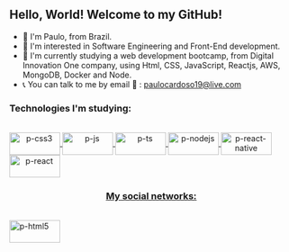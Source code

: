 ## Hello, World! Welcome to my GitHub!

 - 👋 I'm Paulo, from Brazil.
 - 👀 I'm interested in Software Engineering and Front-End development.
 - 🌱 I'm currently studying a web development bootcamp, from Digital Innovation One company, using Html, CSS, JavaScript, Reactjs, AWS, MongoDB, Docker and Node.
 - 📞 You can talk to me by email 📧 : paulocardoso19@live.com

### Technologies I'm studying:
<div style="display: inline_block"><br>
<a href="https://developer.mozilla.org/pt-BR/docs/Web/HTML" img align="center" alt="p-html5" height="40" width="90" src="https://img.shields.io/badge/HTML5-E34F26?style=for-the-badge&logo=html5&logoColor=white">

<img align="center" alt="p-css3" height="40" width="90" src="https://img.shields.io/badge/CSS3-1572B6?style=for-the-badge&logo=css3&logoColor=white">
<img align="center" alt="p-js" height="40" width="90" src="https://img.shields.io/badge/JavaScript-323330?style=for-the-badge&logo=javascript&logoColor=F7DF1E">
<img align="center" alt="p-ts" height="40" width="90" src="https://img.shields.io/badge/TypeScript-007ACC?style=for-the-badge&logo=typescript&logoColor=white">
<img align="center" alt="p-nodejs" height="40" width="90" src="https://img.shields.io/badge/Node.js-43853D?style=for-the-badge&logo=node.js&logoColor=white">
<img align="center" alt="p-react-native" height="40" width="90" src="https://img.shields.io/badge/React_Native-20232A?style=for-the-badge&logo=react&logoColor=61DAFB">
<img align="center" alt="p-react" height="40" width="90" src="https://img.shields.io/badge/React-20232A?style=for-the-badge&logo=react&logoColor=61DAFB">
</div>


### My social networks:
<div style="display: inline_block"><br>
<a href="https://www.linkedin.com/in/paulo-cardoso-b76005109/" title="Paulo's Linkedin" target="_blank">
<img align="center" alt="p-html5" height="40" width="90" src="https://img.shields.io/badge/LinkedIn-0077B5?style=for-the-badge&logo=linkedin&logoColor=white">

</div>

